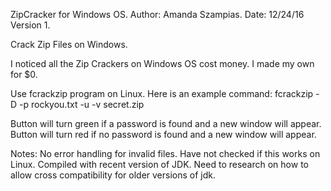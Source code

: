 ZipCracker for Windows OS.
Author: Amanda Szampias.
Date: 12/24/16
Version 1.

Crack Zip Files on Windows. 

I noticed all the Zip Crackers on Windows OS cost money. I made my own for $0. 

Use fcrackzip program on Linux. Here is an example command:
fcrackzip -D -p rockyou.txt -u -v secret.zip

Button will turn green if a password is found and a new window will appear.
Button will turn red if no password is found and a new window will appear. 

 Notes: 
 No error handling for invalid files.
 Have not checked if this works on Linux.
 Compiled with recent version of JDK. Need to research on how to allow cross compatibility for older versions of jdk.


